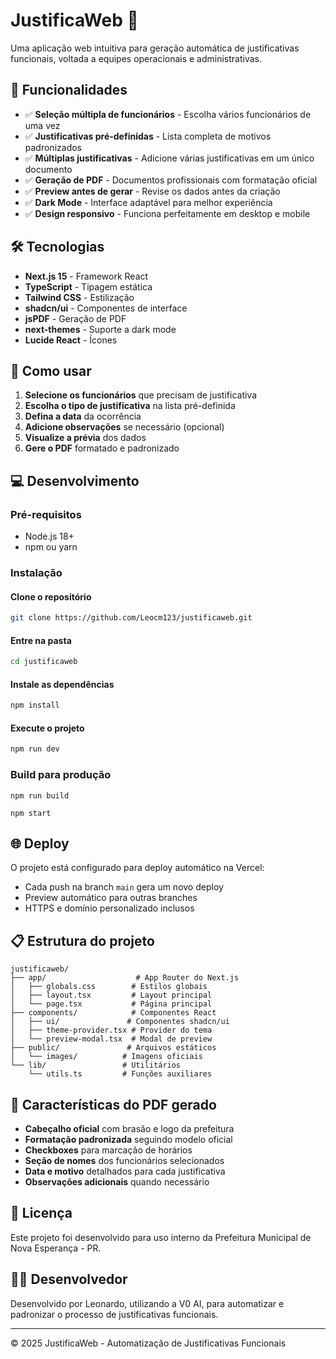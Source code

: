 # JustificaWeb 📄

Uma aplicação web intuitiva para geração automática de justificativas funcionais, voltada a equipes operacionais e administrativas.

## 🚀 Funcionalidades

- ✅ **Seleção múltipla de funcionários** - Escolha vários funcionários de uma vez
- ✅ **Justificativas pré-definidas** - Lista completa de motivos padronizados
- ✅ **Múltiplas justificativas** - Adicione várias justificativas em um único documento
- ✅ **Geração de PDF** - Documentos profissionais com formatação oficial
- ✅ **Preview antes de gerar** - Revise os dados antes da criação
- ✅ **Dark Mode** - Interface adaptável para melhor experiência
- ✅ **Design responsivo** - Funciona perfeitamente em desktop e mobile

## 🛠️ Tecnologias

- **Next.js 15** - Framework React
- **TypeScript** - Tipagem estática
- **Tailwind CSS** - Estilização
- **shadcn/ui** - Componentes de interface
- **jsPDF** - Geração de PDF
- **next-themes** - Suporte a dark mode
- **Lucide React** - Ícones

## 🚀 Como usar

1. **Selecione os funcionários** que precisam de justificativa
2. **Escolha o tipo de justificativa** na lista pré-definida
3. **Defina a data** da ocorrência
4. **Adicione observações** se necessário (opcional)
5. **Visualize a prévia** dos dados
6. **Gere o PDF** formatado e padronizado

## 💻 Desenvolvimento

### Pré-requisitos
- Node.js 18+
- npm ou yarn

### Instalação

#### Clone o repositório

```bash
git clone https://github.com/Leocm123/justificaweb.git
```

#### Entre na pasta

```bash
cd justificaweb
```

#### Instale as dependências

```bash
npm install
```

#### Execute o projeto

```bash
npm run dev
```

### Build para produção

```shellscript
npm run build
```

```shellscript
npm start
```

## 🌐 Deploy

O projeto está configurado para deploy automático na Vercel:

- Cada push na branch `main` gera um novo deploy
- Preview automático para outras branches
- HTTPS e domínio personalizado inclusos


## 📋 Estrutura do projeto

```plaintext
justificaweb/
├── app/                    # App Router do Next.js
│   ├── globals.css        # Estilos globais
│   ├── layout.tsx         # Layout principal
│   └── page.tsx           # Página principal
├── components/            # Componentes React
│   ├── ui/               # Componentes shadcn/ui
│   ├── theme-provider.tsx # Provider do tema
│   └── preview-modal.tsx  # Modal de preview
├── public/               # Arquivos estáticos
│   └── images/          # Imagens oficiais
└── lib/                 # Utilitários
    └── utils.ts         # Funções auxiliares
```

## 🎨 Características do PDF gerado

- **Cabeçalho oficial** com brasão e logo da prefeitura
- **Formatação padronizada** seguindo modelo oficial
- **Checkboxes** para marcação de horários
- **Seção de nomes** dos funcionários selecionados
- **Data e motivo** detalhados para cada justificativa
- **Observações adicionais** quando necessário


## 📄 Licença

Este projeto foi desenvolvido para uso interno da Prefeitura Municipal de Nova Esperança - PR.

## 👨‍💻 Desenvolvedor

Desenvolvido por Leonardo, utilizando a V0 AI, para automatizar e padronizar o processo de justificativas funcionais.

---

© 2025 JustificaWeb - Automatização de Justificativas Funcionais